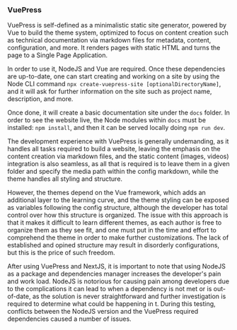 ### VuePress

VuePress is self-defined as a minimalistic static site generator, powered by Vue to build the theme system, optimized to
focus on content creation such as technical documentation via markdown files for metadata, content, configuration, and
more. It renders pages with static HTML and turns the page to a Single Page Application.

In order to use it, NodeJS and Vue are required. Once these dependencies are up-to-date, one can start creating and
working on a site by using the Node CLI command `npx create-vuepress-site [optionalDirectoryName]`, and it will ask for
further information on the site such as project name, description, and more.

Once done, it will create a basic documentation site under the `docs` folder. In order to see the website live, the Node
modules within `docs` must be installed: `npm install`, and then it can be served locally doing `npm run dev`.

The development experience with VuePress is generally undemanding, as it handles all tasks required to build a website,
leaving the emphasis on the content creation via markdown files, and the static content (images, videos) integration is
also seamless, as all that is required is to leave them in a given folder and specify the media path within the config
markdown, while the theme handles all styling and structure.

However, the themes depend on the Vue framework, which adds an additional layer to the learning curve, and the theme
styling can be exposed as variables following the config structure, although the developer has total control over how
this structure is organized. The issue with this approach is that it makes it difficult to learn different themes, as
each author is free to organize them as they see fit, and one must put in the time and effort to comprehend the theme in
order to make further customizations. The lack of established and opined structure may result in disorderly
configurations, but this is the price of such freedom.

After using VuePress and NextJS, it is important to note that using NodeJS as a package and dependencies manager
increases the developer's pain and work load. NodeJS is notorious for causing pain among developers due to the
complications it can lead to when a dependency is not met or is out-of-date, as the solution is never straightforward
and further investigation is required to determine what could be happening in t. During this testing, conflicts between
the NodeJS version and the VuePress required dependencies caused a number of issues.

